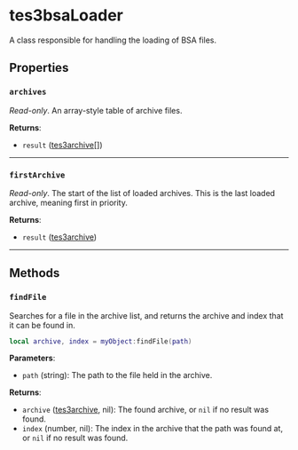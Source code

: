 # tes3bsaLoader
<div class="search_terms" style="display: none">tes3bsaloader, bsaloader</div>

<!---
	This file is autogenerated. Do not edit this file manually. Your changes will be ignored.
	More information: https://github.com/MWSE/MWSE/tree/master/docs
-->

A class responsible for handling the loading of BSA files.

## Properties

### `archives`
<div class="search_terms" style="display: none">archives</div>

*Read-only*. An array-style table of archive files.

**Returns**:

* `result` ([tes3archive](../types/tes3archive.md)[])

***

### `firstArchive`
<div class="search_terms" style="display: none">firstarchive</div>

*Read-only*. The start of the list of loaded archives. This is the last loaded archive, meaning first in priority.

**Returns**:

* `result` ([tes3archive](../types/tes3archive.md))

***

## Methods

### `findFile`
<div class="search_terms" style="display: none">findfile, file</div>

Searches for a file in the archive list, and returns the archive and index that it can be found in.

```lua
local archive, index = myObject:findFile(path)
```

**Parameters**:

* `path` (string): The path to the file held in the archive.

**Returns**:

* `archive` ([tes3archive](../types/tes3archive.md), nil): The found archive, or `nil` if no result was found.
* `index` (number, nil): The index in the archive that the path was found at, or `nil` if no result was found.


